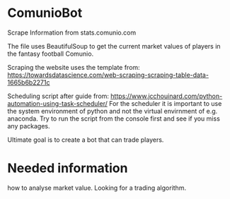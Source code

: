 # ComunioBot
Scrape Information from stats.comunio.com 

The file uses BeautifulSoup to get the current market values of players in the fantasy football Comunio. 

Scraping the website uses the template from: https://towardsdatascience.com/web-scraping-scraping-table-data-1665b6b2271c

Scheduling script after guide from: https://www.jcchouinard.com/python-automation-using-task-scheduler/
For the scheduler it is important to use the system environment of python and not the virtual envirnment of e.g. anaconda. Try to run the script from the console first and see if you miss any packages. 

Ultimate goal is to create a bot that can trade players. 

# Needed information
how to analyse market value. Looking for a trading algorithm. 
